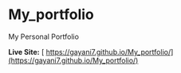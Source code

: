 # My_portfolio
My Personal Portfolio

**Live Site:** [ https://gayani7.github.io/My_portfolio/](https://gayani7.github.io/My_portfolio/)

